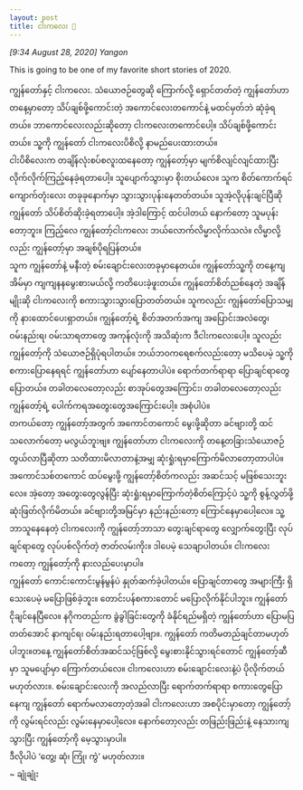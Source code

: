 ```yaml
---
layout: post
title: ငါးကလေး 🐠
---
```


*[9:34 August 28, 2020] Yangon* 

This is going to be one of my favorite short stories of 2020.  

ကျွန်တော်နှင့် ငါးကလေး. 
သံယောဇဉ်တွေဆို ကြောက်လို့ ရှောင်တတ်တဲ့ ကျွန်တော်ဟာ တနေ့မှာတော့ သိပ်ချစ်ဖို့ကောင်းတဲ့ အကောင်လေးတကောင်နဲ့ မထင်မှတ်ဘဲ ဆုံခဲ့ရတယ်။ ဘာကောင်လေးလည်းဆိုတော့ ငါးကလေးတကောင်ပေါ့။ သိပ်ချစ်ဖို့ကောင်းတယ်။ သူ့ကို ကျွန်တော် ငါးကလေးပိစိလို့ နာမည်ပေးထားတယ်။  
ငါးပိစိလေးက တချိန်လုံးစပ်စလူးထနေတော့ ကျွန်တော့်မှာ မျက်စိလျင်လျင်ထားပြီး လိုက်လိုက်ကြည့်နေခဲ့ရတာပေါ့။ သူပျောက်သွားမှာ စိုးတယ်လေ။ သူက စိတ်ကောက်ရင် ကျောက်တုံးလေး တခုခုနောက်မှာ သွားသွားပုန်းနေတတ်တယ်။ သူအဲ့လိုပုန်းချင်ပြီဆို ကျွန်တော် သိပ်စိတ်ဆိုးခဲ့ရတာပေါ့။  အဲ့ဒါကြောင့် ထင်ပါတယ် နောက်တော့ သူမပုန်းတော့ဘူး။ ကြည့်လေ ကျွန်တော့်ငါးကလေး ဘယ်လောက်လိမ္မာလိုက်သလဲ။ လိမ္မာလို့လည်း ကျွန်တော့်မှာ အချစ်ပိုရပြန်တယ်။  
သူက ကျွန်တော်နဲ့ မနီးတဲ့ စမ်းချောင်းလေးတခုမှာနေတယ်။ ကျွန်တော်သူ့ကို တနေ့ကျ အိမ်မှာ ကျကျနနမွေးစားမယ်လို့ ကတိပေးခဲ့ဖူးတယ်။ ကျွန်တော်စိတ်ညစ်နေတဲ့ အချိန်မျိုးဆို ငါးကလေးကို စကားသွားသွားပြောတတ်တယ်။ သူကလည်း ကျွန်တော်ပြောသမျှကို နားထောင်ပေးရှာတယ်။ ကျွန်တော့်ရဲ့ စိတ်အတက်အကျ အပြောင်းအလဲတွေ၊ ဝမ်းနည်းရ၊ ဝမ်းသာရတာတွေ အကုန်လုံးကို အသိဆုံးက ဒီငါးကလေးပေါ့။ သူလည်း ကျွန်တော့်ကို သံယောဇဉ်ရှိပုံရပါတယ်။ ဘယ်ဘဝကရေစက်လည်းတော့ မသိပေမဲ့ သူ့ကို စကားပြောနေရရင် ကျွန်တော်ဟာ ပျော်နေတာပါပဲ။ ရောက်တက်ရာရာ ပြောချင်ရာတွေပြောတယ်။ တခါတလေတော့လည်း စာအုပ်တွေအကြောင်း၊ တခါတလေတော့လည်း ကျွန်တော့်ရဲ့ ပေါက်ကရအတွေးတွေအကြောင်းပေါ့။ အစုံပါပဲ။  
တကယ်တော့ ကျွန်တော့်အတွက် အကောင်တကောင် မွေးဖို့ဆိုတာ ခင်ဗျားတို့ ထင်သလောက်တော့ မလွယ်ဘူးဗျ။ ကျွန်တော်ဟာ ငါးကလေးကို တနေ့တခြားသံယောဇဉ်တွယ်လာပြီဆိုတာ သတိထားမိလာတာနဲ့အမျှ ဆုံးရှုံးရမှာကြောက်မိလာတော့တာပါပဲ။ အကောင်သစ်တကောင် ထပ်မွေးဖို့ ကျွန်တော့်စိတ်ကလည်း အဆင်သင့် မဖြစ်သေးဘူးလေ။ အဲ့တော့ အတွေးတွေလွန်ပြီး ဆုံးရှုံးရမှာကြောက်တဲ့စိတ်ကြောင့်ပဲ သူ့ကို စွန့်လွှတ်ဖို့ ဆုံးဖြတ်လိုက်မိတယ်။ ခင်ဗျားတို့အမြင်မှာ နည်းနည်းတော့ ကြောင်နေမှာပေါ့လေ။ သူ့ဘာသူနေနေတဲ့ ငါးကလေးကို ကျွန်တော့်ဘာသာ တွေးချင်ရာတွေ လျှောက်တွေးပြီး လုပ်ချင်ရာတွေ လုပ်ပစ်လိုက်တဲ့ ဇာတ်လမ်းကိုး။ ဒါပေမဲ့ သေချာပါတယ်။ ငါးကလေးကတော့ ကျွန်တော့်ကို နားလည်ပေးမှာပါ။  
ကျွန်တော် ကောင်းကောင်းမွန်မွန်ပဲ နှုတ်ဆက်ခဲ့ပါတယ်။ ပြောချင်တာတွေ အများကြီး ရှိသေးပေမဲ့ မပြောဖြစ်ခဲ့ဘူး။ တောင်းပန်စကားတောင် မပြောလိုက်နိုင်ပါဘူး။ ကျွန်တော် ငိုချင်နေပြီလေ။ နဂိုကတည်းက ခွဲခွါခြင်းတွေကို ခံနိုင်ရည်မရှိတဲ့ ကျွန်တော်ဟာ ပြောမပြတတ်အောင် နာကျင်ရ၊ ဝမ်းနည်းရတာပေါ့ဗျာ။. 
ကျွန်တော် ကတိမတည်ချင်တာမဟုတ်ပါဘူး။တနေ့ ကျွန်တော်စိတ်အဆင်သင့်ဖြစ်လို့ မွေးစားနိုင်သွားရင်တောင် ကျွန်တော့်ဆီမှာ သူမပျော်မှာ ကြောက်တယ်လေ။ ငါးကလေးဟာ စမ်းချောင်းလေးနဲ့ပဲ ပိုလိုက်တယ်မဟုတ်လား။. 
စမ်းချောင်းလေးကို အလည်လာပြီး ရောက်တက်ရာရာ စကားတွေပြောနေကျ ကျွန်တော် ရောက်မလာတော့တဲ့အခါ ငါးကလေးဟာ အစပိုင်းမှာတော့ ကျွန်တော့်ကို လွမ်းရင်လည်း လွမ်းနေမှာပေါ့လေ။ နောက်တော့လည်း တဖြည်းဖြည်းနဲ့ နေသားကျသွားပြီး ကျွန်တော့်ကို မေ့သွားမှာပါ။  
ဒီလိုပါပဲ ‘တွေ့၊ ဆုံ၊ ကြုံ၊ ကွဲ’ မဟုတ်လား။  
~ ချုံချုံး 
